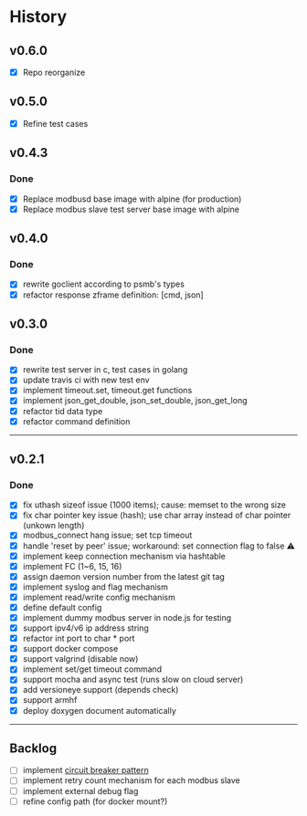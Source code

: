 # History

## v0.6.0

- [x] Repo reorganize

## v0.5.0

- [x] Refine test cases

## v0.4.3

### Done

- [x] Replace modbusd base image with alpine (for production)
- [x] Replace modbus slave test server base image with alpine

## v0.4.0

### Done

- [x] rewrite goclient according to psmb's types
- [x] refactor response zframe definition: [cmd, json]

## v0.3.0

### Done

- [x] rewrite test server in c, test cases in golang
- [x] update travis ci with new test env
- [x] implement timeout.set, timeout.get functions
- [x] implement json_get_double, json_set_double, json_get_long
- [x] refactor tid data type
- [x] refactor command definition

---

## v0.2.1

### Done

- [x] fix uthash sizeof issue (1000 items); cause: memset to the wrong size
- [x] fix char pointer key issue (hash); use char array instead of char pointer (unkown length)
- [x] modbus_connect hang issue; set tcp timeout
- [x] handle 'reset by peer' issue; workaround: set connection flag to false :warning:
- [x] implement keep connection mechanism via hashtable
- [x] implement FC (1~6, 15, 16)
- [x] assign daemon version number from the latest git tag
- [x] implement syslog and flag mechanism
- [x] implement read/write config mechanism
- [x] define default config
- [x] implement dummy modbus server in node.js for testing
- [x] support ipv4/v6 ip address string
- [x] refactor int port to char * port
- [x] support docker compose
- [x] support valgrind (disable now)
- [x] implement set/get timeout command
- [x] support mocha and async test (runs slow on cloud server)
- [x] add versioneye support (depends check)
- [x] support armhf
- [x] deploy doxygen document automatically

---

## Backlog

- [ ] implement [circuit breaker pattern](http://martinfowler.com/bliki/CircuitBreaker.html)
- [ ] implement retry count mechanism for each modbus slave
- [ ] implement external debug flag
- [ ] refine config path (for docker mount?)
